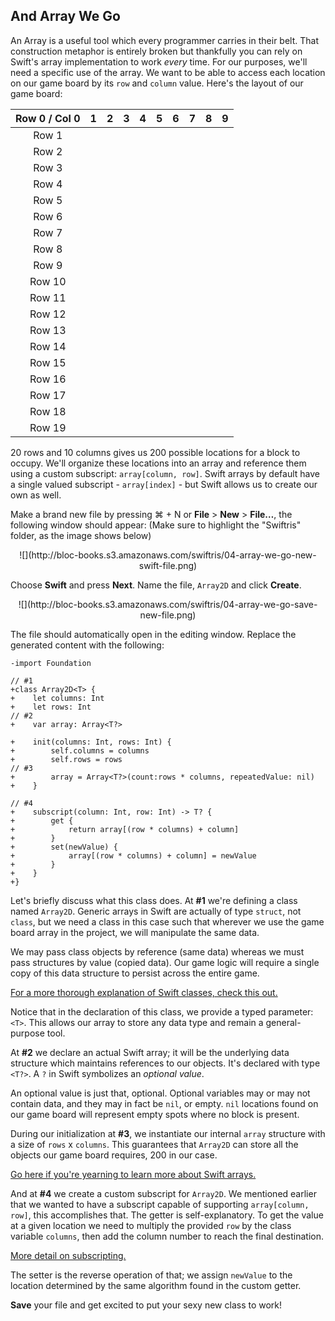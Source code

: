 ## And Array We Go

An Array is a useful tool which every programmer carries in their belt. That construction metaphor is entirely broken but thankfully you can rely on Swift's array implementation to work *every* time. For our purposes, we'll need a specific use of the array. We want to be able to access each location on our game board by its `row` and `column` value. Here's the layout of our game board:

| Row 0 / Col 0 | 1 | 2 | 3 | 4 | 5 | 6 | 7 | 8 | 9 |
|:-------------:|:-:|:-:|:-:|:-:|:-:|:-:|:-:|:-:|:-:|
|     Row 1     |   |   |   |   |   |   |   |   |   |
|     Row 2     |   |   |   |   |   |   |   |   |   |
|     Row 3     |   |   |   |   |   |   |   |   |   |
|     Row 4     |   |   |   |   |   |   |   |   |   |
|     Row 5     |   |   |   |   |   |   |   |   |   |
|     Row 6     |   |   |   |   |   |   |   |   |   |
|     Row 7     |   |   |   |   |   |   |   |   |   |
|     Row 8     |   |   |   |   |   |   |   |   |   |
|     Row 9     |   |   |   |   |   |   |   |   |   |
|    Row 10     |   |   |   |   |   |   |   |   |   |
|    Row 11     |   |   |   |   |   |   |   |   |   |
|    Row 12     |   |   |   |   |   |   |   |   |   |
|    Row 13     |   |   |   |   |   |   |   |   |   |
|    Row 14     |   |   |   |   |   |   |   |   |   |
|    Row 15     |   |   |   |   |   |   |   |   |   |
|    Row 16     |   |   |   |   |   |   |   |   |   |
|    Row 17     |   |   |   |   |   |   |   |   |   |
|    Row 18     |   |   |   |   |   |   |   |   |   |
|    Row 19     |   |   |   |   |   |   |   |   |   |

20 rows and 10 columns gives us 200 possible locations for a block to occupy. We'll organize these locations into an array and reference them using a custom subscript: `array[column, row]`. Swift arrays by default have a single valued subscript - `array[index]` - but Swift allows us to create our own as well.

Make a brand new file by pressing <key>⌘ + N</key> or **File** > **New** > **File…**, the following window should appear: (Make sure to highlight the "Swiftris" folder, as the image shows below)

<center>![](http://bloc-books.s3.amazonaws.com/swiftris/04-array-we-go-new-swift-file.png)</center>

Choose **Swift** and press **Next**. Name the file, `Array2D` and click **Create**.

<center>![](http://bloc-books.s3.amazonaws.com/swiftris/04-array-we-go-save-new-file.png)</center>

The file should automatically open in the editing window. Replace the generated content with the following:

```swift(Array2D.swift)
-import Foundation

// #1
+class Array2D<T> {
+    let columns: Int
+    let rows: Int
// #2
+    var array: Array<T?>

+    init(columns: Int, rows: Int) {
+        self.columns = columns
+        self.rows = rows
// #3
+        array = Array<T?>(count:rows * columns, repeatedValue: nil)
+    }

// #4
+    subscript(column: Int, row: Int) -> T? {
+        get {
+            return array[(row * columns) + column]
+        }
+        set(newValue) {
+            array[(row * columns) + column] = newValue
+        }
+    }
+}
```

Let's briefly discuss what this class does. At **#1** we're defining a class named `Array2D`. Generic arrays in Swift are actually of type `struct`, not `class`, but we need a class in this case such that wherever we use the game board array in the project, we will manipulate the same data.

We may pass class objects by reference (same data) whereas we must pass structures by value (copied data). Our game logic will require a single copy of this data structure to persist across the entire game.

[For a more thorough explanation of Swift classes, check this out.](https://developer.apple.com/library/prerelease/ios/documentation/swift/conceptual/swift_programming_language/ClassesAndStructures.html)

Notice that in the declaration of this class, we provide a typed parameter: `<T>`. This allows our array to store any data type and remain a general-purpose tool.

At **#2** we declare an actual Swift array; it will be the underlying data structure which maintains references to our objects. It's declared with type `<T?>`. A `?` in Swift symbolizes an *optional value*.

An optional value is just that, optional. Optional variables may or may not contain data, and they may in fact be `nil`, or empty. `nil` locations found on our game board will represent empty spots where no block is present.

During our initialization at **#3**, we instantiate our internal `array` structure with a size of `rows` x `columns`. This guarantees that `Array2D` can store all the objects our game board requires, 200 in our case.

[Go here if you're yearning to learn more about Swift arrays.](https://developer.apple.com/library/prerelease/ios/documentation/Swift/Conceptual/Swift_Programming_Language/CollectionTypes.html#//apple_ref/doc/uid/TP40014097-CH8-ID107)

And at **#4** we create a custom subscript for `Array2D`. We mentioned earlier that we wanted to have a subscript capable of supporting `array[column, row]`, this accomplishes that. The getter is self-explanatory. To get the value at a given location we need to multiply the provided `row` by the class variable `columns`, then add the column number to reach the final destination.

[More detail on subscripting.](https://developer.apple.com/library/prerelease/ios/documentation/swift/conceptual/swift_programming_language/Subscripts.html)

The setter is the reverse operation of that; we assign `newValue` to the location determined by the same algorithm found in the custom getter.

**Save** your file and get excited to put your sexy new class to work!
